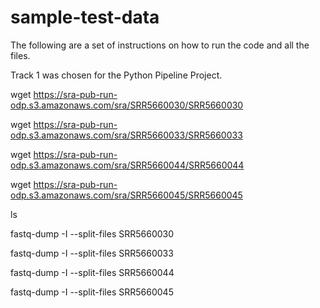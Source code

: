# sample-test-data
The following are a set of instructions on how to run the code and all the files.

Track 1 was chosen for the Python Pipeline Project.

wget https://sra-pub-run-odp.s3.amazonaws.com/sra/SRR5660030/SRR5660030

wget https://sra-pub-run-odp.s3.amazonaws.com/sra/SRR5660033/SRR5660033

wget https://sra-pub-run-odp.s3.amazonaws.com/sra/SRR5660044/SRR5660044

wget https://sra-pub-run-odp.s3.amazonaws.com/sra/SRR5660045/SRR5660045

ls

fastq-dump -I --split-files SRR5660030

fastq-dump -I --split-files SRR5660033

fastq-dump -I --split-files SRR5660044

fastq-dump -I --split-files SRR5660045

